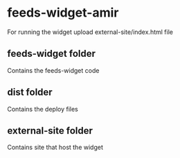 # feeds-widget-amir
For running the widget upload external-site/index.html file

## feeds-widget folder 
Contains the feeds-widget code
## dist folder
Contains the deploy files
## external-site folder
Contains site that host the widget
